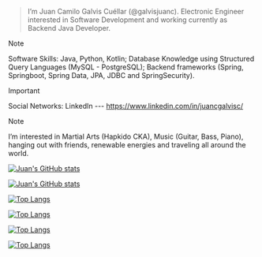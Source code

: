 > I’m Juan Camilo Galvis Cuéllar (@galvisjuanc).
> Electronic Engineer interested in Software Development and working currently as Backend Java Developer.


> [!NOTE]
> Software Skills: Java, Python, Kotlin; Database Knowledge using Structured Query Languages (MySQL - PostgreSQL); Backend frameworks (Spring, Springboot, Spring Data, JPA, JDBC and SpringSecurity). 

> [!IMPORTANT]
> Social Networks:
> LinkedIn --- https://www.linkedin.com/in/juancgalvisc/

> [!NOTE]
> I’m interested in Martial Arts (Hapkido CKA), Music (Guitar, Bass, Piano), hanging out with friends, renewable energies and traveling all around the world.

[![Juan's GitHub stats](https://github-readme-stats.vercel.app/api?username=galvisjuanc&hide=contribs,stars,reviews&hide_border&show_icons=true&theme=dark#gh-dark-mode-only)](https://github.com/anuraghazra/github-readme-stats#gh-dark-mode-only)

[![Juan's GitHub stats](https://github-readme-stats.vercel.app/api?username=galvisjuanc&hide=contribs,stars,reviews&show_icons=true&theme=default#gh-light-mode-only)](https://github.com/anuraghazra/github-readme-stats#gh-light-mode-only)

[![Top Langs](https://github-readme-stats.vercel.app/api/top-langs/?username=galvisjuanc&theme=dark#gh-dark-mode-only)](https://github.com/anuraghazra/github-readme-stats#gh-dark-mode-only)

[![Top Langs](https://github-readme-stats.vercel.app/api/top-langs/?username=galvisjuanc&theme=default#gh-light-mode-only)](https://github.com/anuraghazra/github-readme-stats#gh-light-mode-only)

[![Top Langs](https://github-readme-stats.vercel.app/api/top-langs/?username=galvisjuanc&layout=compact&theme=dark#gh-dark-mode-only)](https://github.com/anuraghazra/github-readme-stats#gh-dark-mode-only)

[![Top Langs](https://github-readme-stats.vercel.app/api/top-langs/?username=galvisjuanc&layout=compact&theme=default#gh-light-mode-only)](https://github.com/anuraghazra/github-readme-stats#gh-light-mode-only)

<!---
galvisjuanc/galvisjuanc is a ✨ special ✨ repository because its `README.md` (this file) appears on your GitHub profile.
You can click the Preview link to take a look at your changes.
--->
